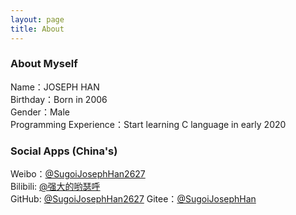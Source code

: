 ```yaml
---
layout: page
title: About
---
```


### About Myself            
Name：JOSEPH HAN                                                                
Birthday：Born in 2006                                
Gender：Male                
Programming Experience：Start learning C language in early 2020                       
                  
### Social Apps (China's)       
Weibo：[@SugoiJosephHan2627](https://weibo.com/SugoiJosephHan2627)                           
Bilibili: [@强大的哟瑟呼](https://space.bilibili.com/1093503283)                                                         
GitHub: [@SugoiJosephHan2627](https://github.com/SugoiJosephHan2627)
Gitee：[@SugoiJosephHan](https://gitee.com/sugoijosephhan)                                               
